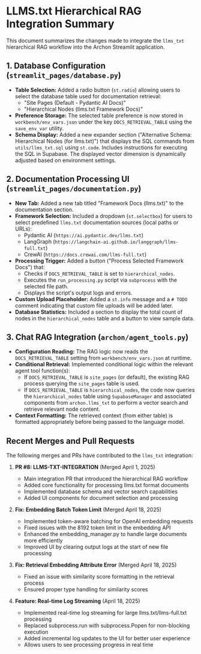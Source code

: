 # LLMS.txt Hierarchical RAG Integration Summary

This document summarizes the changes made to integrate the `llms_txt` hierarchical RAG workflow into the Archon Streamlit application.

## 1. Database Configuration (`streamlit_pages/database.py`)

- **Table Selection:** Added a radio button (`st.radio`) allowing users to select the database table used for documentation retrieval:
  - "Site Pages (Default - Pydantic AI Docs)"
  - "Hierarchical Nodes (llms.txt Framework Docs)"
- **Preference Storage:** The selected table preference is now stored in `workbench/env_vars.json` under the key `DOCS_RETRIEVAL_TABLE` using the `save_env_var` utility.
- **Schema Display:** Added a new expander section ("Alternative Schema: Hierarchical Nodes (for llms.txt)") that displays the SQL commands from `utils/llms_txt.sql` using `st.code`. Includes instructions for executing the SQL in Supabase. The displayed vector dimension is dynamically adjusted based on environment settings.

## 2. Documentation Processing UI (`streamlit_pages/documentation.py`)

- **New Tab:** Added a new tab titled "Framework Docs (llms.txt)" to the documentation section.
- **Framework Selection:** Included a dropdown (`st.selectbox`) for users to select predefined `llms.txt` documentation sources (local paths or URLs):
  - Pydantic AI (`https://ai.pydantic.dev/llms.txt`)
  - LangGraph (`https://langchain-ai.github.io/langgraph/llms-full.txt`)
  - CrewAI (`https://docs.crewai.com/llms-full.txt`)
- **Processing Trigger:** Added a button ("Process Selected Framework Docs") that:
  - Checks if `DOCS_RETRIEVAL_TABLE` is set to `hierarchical_nodes`.
  - Executes the `run_processing.py` script via `subprocess` with the selected file path.
  - Displays the script's output logs and errors.
- **Custom Upload Placeholder:** Added a `st.info` message and a `# TODO` comment indicating that custom file uploads will be added later.
- **Database Statistics:** Included a section to display the total count of nodes in the `hierarchical_nodes` table and a button to view sample data.

## 3. Chat RAG Integration (`archon/agent_tools.py`)

- **Configuration Reading:** The RAG logic now reads the `DOCS_RETRIEVAL_TABLE` setting from `workbench/env_vars.json` at runtime.
- **Conditional Retrieval:** Implemented conditional logic within the relevant agent tool function(s):
  - If `DOCS_RETRIEVAL_TABLE` is `site_pages` (or default), the existing RAG process querying the `site_pages` table is used.
  - If `DOCS_RETRIEVAL_TABLE` is `hierarchical_nodes`, the code now queries the `hierarchical_nodes` table using `SupabaseManager` and associated components from `archon.llms_txt` to perform a vector search and retrieve relevant node content.
- **Context Formatting:** The retrieved context (from either table) is formatted appropriately before being passed to the language model.

## Recent Merges and Pull Requests

The following merges and PRs have contributed to the `llms_txt` integration:

1. **PR #8: LLMS-TXT-INTEGRATION** (Merged April 1, 2025)

   - Main integration PR that introduced the hierarchical RAG workflow
   - Added core functionality for processing llms.txt format documents
   - Implemented database schema and vector search capabilities
   - Added UI components for document selection and processing

2. **Fix: Embedding Batch Token Limit** (Merged April 18, 2025)

   - Implemented token-aware batching for OpenAI embedding requests
   - Fixed issues with the 8192 token limit in the embedding API
   - Enhanced the embedding_manager.py to handle large documents more efficiently
   - Improved UI by clearing output logs at the start of new file processing

3. **Fix: Retrieval Embedding Attribute Error** (Merged April 18, 2025)

   - Fixed an issue with similarity score formatting in the retrieval process
   - Ensured proper type handling for similarity scores

4. **Feature: Real-time Log Streaming** (April 18, 2025)
   - Implemented real-time log streaming for large llms.txt/llms-full.txt processing
   - Replaced subprocess.run with subprocess.Popen for non-blocking execution
   - Added incremental log updates to the UI for better user experience
   - Allows users to see processing progress in real time
